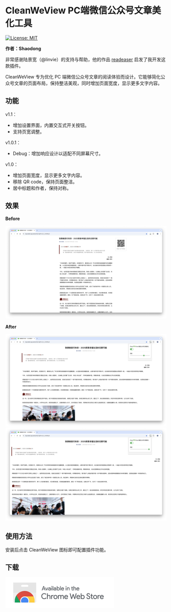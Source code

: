 # CleanWeView PC端微信公众号文章美化工具
[![License: MIT](https://img.shields.io/badge/License-MIT-yellow.svg)](https://opensource.org/licenses/MIT)

**作者：Shaodong**

非常感谢陆景宽（@linvie）的支持与帮助，他的作品 [readeaser](https://chromewebstore.google.com/detail/readeaser/pfibgbgioglhioghjjikmndejenllpnh) 启发了我开发这款插件。

CleanWeView 专为优化 PC 端微信公众号文章的阅读体验而设计。它能够简化公众号文章的页面布局，保持整洁美观，同时增加页面宽度，显示更多文字内容。

## 功能

v1.1：
- 增加设置界面，内置交互式开关按钮。
- 支持页宽调整。

v1.0.1：
- Debug：增加响应设计以适配不同屏幕尺寸。

v1.0：
- 增加页面宽度，显示更多文字内容。
- 移除 QR code，保持页面整洁。
- 居中标题和作者，保持对称。

## 效果

**Before**

<img src=".\promo\before.png" style="zoom:80%;" />

**After**

<img src=".\promo\after.png" style="zoom:80%;" />

<img src=".\promo\after1.png" style="zoom:80%;" />

## 使用方法

安装后点击 CleanWeView 图标即可配置插件功能。

## 下载

[![Badge](./promo/badge.png)](https://chromewebstore.google.com/detail/cleanweview/gcfpfeiboojafinlacpiapddfbabnlkk)
